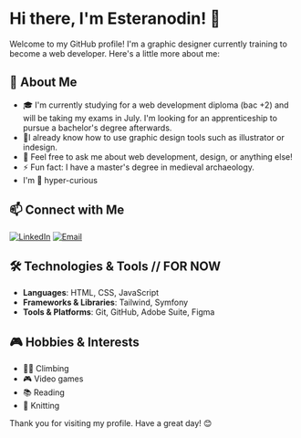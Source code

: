 # Hi there, I'm Esteranodin! 👋

Welcome to my GitHub profile! I'm a graphic designer currently training to become a web developer. Here's a little more about me:

## 🚀 About Me
- 🎓 I'm currently studying for a web development diploma (bac +2) and will be taking my exams in July. I'm looking for an apprenticeship to pursue a bachelor's degree afterwards.
- 🌱I already know how to use graphic design tools such as illustrator or indesign.
- 💬 Feel free to ask me about web development, design, or anything else!
- ⚡ Fun fact: I have a master's degree in medieval archaeology.
- I'm 👀 hyper-curious

## 📫 Connect with Me
[![LinkedIn](https://img.shields.io/badge/LinkedIn-blue?style=flat&logo=linkedin&labelColor=blue)](https://www.linkedin.com/in/esteranodin)
[![Email](https://img.shields.io/badge/Email-white?style=flat&logo=gmail)](mailto:esteranodin@example.com)

## 🛠️ Technologies & Tools // FOR NOW
- **Languages**: HTML, CSS, JavaScript
- **Frameworks & Libraries**: Tailwind, Symfony
- **Tools & Platforms**: Git, GitHub, Adobe Suite, Figma

## 🎮 Hobbies & Interests
- 🧗‍♀️ Climbing
- 🎮 Video games
- 📚 Reading
- 🧶 Knitting

Thank you for visiting my profile. Have a great day! 😊
